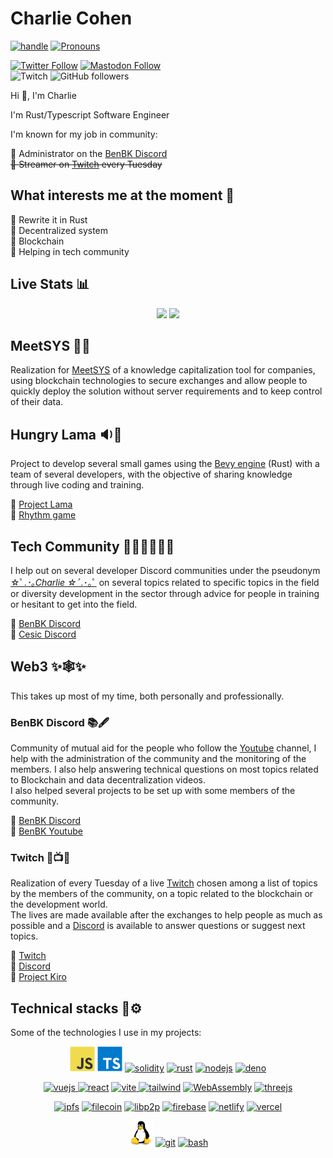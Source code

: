 # Charlie Cohen

[![handle](https://img.shields.io/badge/handle-@linzell-green)](https://fosstodon.org/@linzell) [![Pronouns](https://img.shields.io/badge/pronouns-she/her-ff69b4)](https://en.wikipedia.org/wiki/She_(pronoun))

[![Twitter Follow](https://img.shields.io/twitter/follow/Linzellart?style=social)](https://twitter.com/Linzellart) [![Mastodon Follow](https://img.shields.io/mastodon/follow/109603642624824125?domain=https%3A%2F%2Ffosstodon.org%2F&style=social)](https://fosstodon.org/@linzell) <br>
![Twitch](https://img.shields.io/twitch/status/Linzellart?style=social)
![GitHub followers](https://img.shields.io/github/followers/linzell?style=social)

Hi :wave:, I'm Charlie

I'm Rust/Typescript Software Engineer

I'm known for my job in community: <br>

🔸 Administrator on the [BenBK Discord](https://discord.gg/endAzzPNrt) <br>
~~🔸 Streamer on [Twitch](https://www.twitch.tv/linzellart) every Tuesday <br>~~

## What interests me at the moment 🌱

🔸 Rewrite it in Rust <br>
🔸 Decentralized system <br>
🔸 Blockchain <br>
🔸 Helping in tech community <br>

## Live Stats 📊

<p align="center">
<img src="https://github-readme-stats.vercel.app/api?username=linzell&count_private=true&show_icons=true&layout=compact&theme=tokyonight" />
<img src="https://github-readme-stats.vercel.app/api/top-langs/?username=linzell&count_private=true&langs_count=7&hide=html,postscript&exclude_repo=Machine-Learning-Course,dotfiles&layout=compact&theme=tokyonight" />
</p>

## MeetSYS 🧬🔬

Realization for [MeetSYS](https://github.com/meetsys) of a knowledge capitalization tool for companies, using blockchain technologies to secure exchanges and allow people to quickly deploy the solution without server requirements and to keep control of their data.

## Hungry Lama 🔉🦙

Project to develop several small games using the [Bevy engine](https://github.com/bevyengine/bevy) (Rust) with a team of several developers, with the objective of sharing knowledge through live coding and training.

🔸 [Project Lama](https://github.com/Hungry-Lama/lama_rts) <br>
🔸 [Rhythm game](https://github.com/Linzell/bevy_rhythm) <br>

## Tech Community 🧑‍💻👩‍💻👨‍💻 

I help out on several developer Discord communities under the pseudonym [☆ﾟ.*･｡Charlie ☆ﾟ.*･｡ﾟ](https://discord.com/users/%E2%98%86%EF%BE%9F.*%EF%BD%A5%EF%BD%A1%EF%BE%9FLinzell%20%E2%98%86%EF%BE%9F.*%EF%BD%A5%EF%BD%A1%EF%BE%9F#4575/) on several topics related to specific topics in the field or diversity development in the sector through advice for people in training or hesitant to get into the field.

🔸 [BenBK Discord](https://discord.gg/endAzzPNrt) <br>
🔸 [Cesic Discord](https://discord.gg/TZQGUsVutM) <br>

## Web3 :sparkles:🕸️:sparkles:

This takes up most of my time, both personally and professionally.

### BenBK Discord 📚🖋️

Community of mutual aid for the people who follow the [Youtube](https://www.youtube.com/@BenBK) channel, I help with the administration of the community and the monitoring of the members. I also help answering technical questions on most topics related to Blockchain and data decentralization videos. <br>
I also helped several projects to be set up with some members of the community.

🔸 [BenBK Discord](https://discord.gg/endAzzPNrt) <br>
🔸 [BenBK Youtube](https://www.youtube.com/@BenBK) <br>

### Twitch 🎥📺📼

Realization of every Tuesday of a live [Twitch](https://www.twitch.tv/linzellart) chosen among a list of topics by the members of the community, on a topic related to the blockchain or the development world. <br>
The lives are made available after the exchanges to help people as much as possible and a [Discord](https://discord.gg/pp6nxhtSnf) is available to answer questions or suggest next topics.

🔸 [Twitch](https://www.twitch.tv/linzellart) <br>
🔸 [Discord](https://discord.gg/pp6nxhtSnf) <br>
🔸 [Project Kiro](https://github.com/Linzell/kiro) <br>

## Technical stacks 🔧⚙️

Some of the technologies I use in my projects:

<p align="center">
<a href="https://developer.mozilla.org/en-US/docs/Web/JavaScript" target="_blank"> <img src="https://raw.githubusercontent.com/devicons/devicon/master/icons/javascript/javascript-original.svg" alt="javascript" width="40" height="40"/></a>
<a href="https://www.typescriptlang.org/" target="_blank"> <img src="https://raw.githubusercontent.com/devicons/devicon/master/icons/typescript/typescript-original.svg" alt="solidity" width="40" height="40"/></a>
<a href="https://soliditylang.org/" target="_blank"> <img src="https://upload.wikimedia.org/wikipedia/commons/9/98/Solidity_logo.svg" alt="solidity" width="40" height="40"/></a>
<a href="https://www.rust-lang.org/" target="_blank"> <img src="https://www.vectorlogo.zone/logos/rust-lang/rust-lang-icon.svg" alt="rust" width="40" height="40"/></a>
<a href="https://nodejs.org" target="_blank"> <img src="https://www.vectorlogo.zone/logos/nodejs/nodejs-icon.svg" alt="nodejs" width="40" height="40"/></a>
<a href="https://deno.land/" target="_blank"> <img src="https://deno.land/logo.svg" alt="deno" width="40" height="40"/></a>
</p>

<p align="center">
<a href="https://vuejs.org/" target="_blank"> <img src="https://www.vectorlogo.zone/logos/vuejs/vuejs-icon.svg" alt="vuejs" width="40" height="40"/> </a>
<a href="https://reactjs.org/" target="_blank"> <img src="https://www.vectorlogo.zone/logos/reactjs/reactjs-icon.svg" alt="react" width="40" height="40"/></a>
<a href="https://vitejs.dev/" target="_blank"> <img src="https://vectorwiki.com/images/bjlcA__vitejs.svg" alt="vite" width="40" height="40"/> </a>
<a href="https://tailwindcss.com/" target="_blank"> <img src="https://www.vectorlogo.zone/logos/tailwindcss/tailwindcss-icon.svg" alt="tailwind" width="40" height="40"/></a>
<a href="https://webassembly.org/" target="_blank"> <img src="https://www.vectorlogo.zone/logos/webassembly/webassembly-icon.svg" alt="WebAssembly" width="40" height="40"/></a>
<a href="https://threejs.org" target="_blank"> <img src="https://external-content.duckduckgo.com/iu/?u=https%3A%2F%2Fdiscoverthreejs.com%2Fimages%2Fapp-logos%2Fforum.png&f=1&nofb=1&ipt=d9e3335f516416f5ef0190eedd8a19df6fa4eb8267df67abd13fa163eb9b1d47&ipo=images" alt="threejs" width="40" height="40"/></a>
</p>

<p align="center">
<a href="https://ipfs.io/" target="_blank"> <img src="https://github.com/maxogden/hexbin/blob/gh-pages/vector/ipfs.svg" alt="ipfs" width="40" height="40"/></a>
 <a href="https://filecoin.io" target="_blank"> <img src="https://www.vectorlogo.zone/logos/filecoinio/filecoinio-icon.svg" alt="filecoin" width="40" height="40"/></a>
<a href="https://libp2p.io" target="_blank"> <img src="https://cdn1.betapage.co/logo/119868595-119868636.png?w=200&h=200&fit=crop" alt="libp2p" width="40" height="40"/></a>
<a href="https://firebase.google.com/" target="_blank"> <img src="https://www.vectorlogo.zone/logos/firebase/firebase-icon.svg" alt="firebase" width="40" height="40"/></a>
<a href="https://www.netlify.com" target="_blank"> <img src="https://www.vectorlogo.zone/logos/netlify/netlify-icon.svg" alt="netlify" width="40" height="40"/></a>
<a href="https://vercel.com/" target="_blank"> <img src="https://assets.vercel.com/image/upload/front/favicon/round-2/180x180.png" alt="vercel" width="40" height="40"/></a>
</p>

<p align="center">
<a href="https://www.linux.org/" target="_blank"> <img src="https://raw.githubusercontent.com/devicons/devicon/master/icons/linux/linux-original.svg" alt="linux" width="40" height="40"/></a>
<a href="https://git-scm.com/" target="_blank"> <img src="https://www.vectorlogo.zone/logos/git-scm/git-scm-icon.svg" alt="git" width="40" height="40"/></a>
<a href="https://www.gnu.org/software/bash/" target="_blank"> <img src="https://www.vectorlogo.zone/logos/gnu_bash/gnu_bash-icon.svg" alt="bash" width="40" height="40"/></a>
</p>
